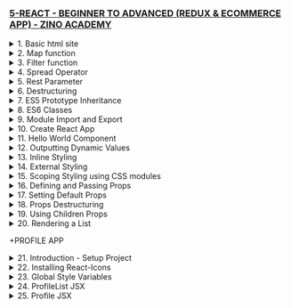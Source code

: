 ### [5-REACT - BEGINNER TO ADVANCED (REDUX & ECOMMERCE APP) - ZINO ACADEMY](https://www.udemy.com/course/react-beginner-to-advanced-with-redux-ecommerce-app/)

<details>
  <summary>1. Basic html site </summary>

# Basic html site

### x-zino/index.html:

```html
<!DOCTYPE html>
<html lang="en">
  <head>
    <meta charset="UTF-8" />
    <meta http-equiv="X-UA-Compatible" content="IE=edge" />
    <meta name="viewport" content="width=device-width, initial-scale=1.0" />
    <title>Document</title>
  </head>
  <body>
    <h1>Hello World!</h1>
    <script src="./js/script.js"></script>
  </body>
</html>
```

![](https://github.com/omeatai/React-Tutorial/assets/32337103/d02b5ab2-f439-46dc-b6e5-8e1aeb7d6a64)
![](https://github.com/omeatai/React-Tutorial/assets/32337103/4d30a3c3-6294-483b-8453-ef6f53e7dfad)

</details>

<details>
  <summary>2. Map function  </summary>

# Map function

### x-zino/js/script.js:

```js
// Map
const numbers = [1, 2, 3, 4, 5];

const newNumbers = numbers.map((number) => {
  return number * 2;
});

console.log(newNumbers);
```

```js
// [2, 4, 6, 8, 10]
```

![](https://github.com/omeatai/React-Tutorial/assets/32337103/21c94ee5-cedc-4e21-bbe2-c6d8e13896df)

</details>

<details>
  <summary>3. Filter function  </summary>

# Filter function

### x-zino/js/script.js:

```js
// Filter
const ages = [16, 18, 14, 32, 33, 12];

const newAges = ages.filter((number) => {
  return number > 30;
});

console.log(newAges);
```

```js
// [32, 33]
```

![](https://github.com/omeatai/React-Tutorial/assets/32337103/b0a5afe6-86b2-40ca-bb53-8a7fec9f3448)

</details>

<details>
  <summary>4. Spread Operator </summary>

# Spread Operator

### x-zino/js/script.js:

```js
// Spread Operator (...)
const numbers = [1, 2, 3];
const newNumbers = [...numbers, 4, 5, 6];

const person = {
  name: "zino",
  sex: "male",
};
const newPerson = {
  ...person,
  age: 28,
};

console.log(newNumbers);
console.log(newPerson);
```

```js
// [1, 2, 3, 4, 5, 6]
// {name: 'zino', sex: 'male', age: 28}
```

![](https://github.com/omeatai/React-Tutorial/assets/32337103/d271e45f-884e-41fe-9437-407703fe3cd8)

</details>

<details>
  <summary>5. Rest Parameter </summary>

# Rest Parameter

```js
// Rest Parameter
const user = (name, age, ...hobbies) => {
  console.log(name);
  console.log(age);
  console.log(hobbies);
};

user("zino", 28, "Coding", "Tennis", "Reading");
```

```js
// zino
// 28
// ["Coding", "Tennis", "Reading"]
```

![](https://github.com/omeatai/React-Tutorial/assets/32337103/391acc9e-61c8-4021-91d9-5418e97f3ca7)

</details>

<details>
  <summary>6. Destructuring </summary>

# Destructuring

### x-zino/js/script.js:

```js
// Destructuring
const user = (name, age, ...hobbies) => {
  console.log(name);
  console.log(age);
  console.log(hobbies);
};

user("zino", 28, "Coding", "Tennis", "Reading");
// Destructuring
const person = ["zino", 28, "developer"];
const [name, age, job] = person;

const personObj = {
  myname: "bella",
  myage: 32,
  myjob: "Singer",
};
const { myname, myage, myjob } = personObj;

console.log(name);
console.log(age);
console.log(job);

console.log(myname);
console.log(myage);
console.log(myjob);
```

# output:

```js
// zino
// 28
// developer

// bella
// 32
// Singer
```

![](https://github.com/omeatai/React-Tutorial/assets/32337103/b1cc41de-bcec-4e68-a3ca-4e7d2b7fd242)

</details>

<details>
  <summary>7. ES5 Prototype Inheritance </summary>

# Prototype Inheritance

### x-zino/js/script.js:

```js
// Prototype Inheritance
function Person(firstName, lastName, age) {
  this.firstName = firstName;
  this.lastName = lastName;
  this.age = age;
  this.currentYear = new Date().getFullYear();
}

// Greet Prototype
Person.prototype.greet = function () {
  return `Hello, my name is ${this.firstName} ${this.lastName}.`;
};

// Create another object
function User(firstName, lastName, username, password) {
  Person.call(this, firstName, lastName);
  this.username = username;
  this.password = password;
}

const person1 = new Person("John", "Smith", 24);
console.log(person1);
console.log(person1.firstName);
console.log(person1.greet());

const user1 = new User("John", "Smith", "johnsmith@gmail.com", 12345);
console.log(user1);
```

# output:

```js
// Person {firstName: 'John', lastName: 'Smith', age: 24, currentYear: 2023}
// John
// Hello, my name is John Smith.

// User {firstName: 'John', lastName: 'Smith', age: undefined, currentYear: 2023, username: 'johnsmith@gmail.com', …}
```

![](https://github.com/omeatai/React-Tutorial/assets/32337103/08f68beb-1a61-4940-a9dd-2c78aacc96dd)

</details>

<details>
  <summary>8. ES6 Classes </summary>

# ES6 Classes

### x-zino/js/script.js:

```js
// ES6 Classes
class Person {
  constructor(firstName, lastName, age) {
    this.firstName = firstName;
    this.lastName = lastName;
    this.age = age;
  }
  greet() {
    return `Hello, my name is ${this.firstName} ${this.lastName}.`;
  }
}

const zino = new Person("Zino", "Akpareva", 27);
const mary = new Person("Mary", "Doe", 25);

console.log(zino);
console.log(zino.greet());
console.log(mary);
console.log(mary.greet());
```

# output:

```js
// {
//   age: 27;
//   firstName: "Zino";
//   lastName: "Akpareva";
// }

// Hello, my name is Zino Akpareva.

// {
//   age: 25;
//   firstName: "Mary";
//   lastName: "Doe";
// }

// Hello, my name is Mary Doe.
```

![](https://github.com/omeatai/React-Tutorial/assets/32337103/b4aee31a-6107-4582-8d4c-f5c8aa18e445)

</details>

<details>
  <summary>9. Module Import and Export </summary>

# Module Import and Export

### x-zino/index.html:

```html
<!DOCTYPE html>
<html lang="en">
  <head>
    <meta charset="UTF-8" />
    <meta http-equiv="X-UA-Compatible" content="IE=edge" />
    <meta name="viewport" content="width=device-width, initial-scale=1.0" />
    <title>Document</title>
  </head>
  <body>
    <h1>Hello World!</h1>
    <script type="module" src="./main.js"></script>
  </body>
</html>
```

### x-zino/main.js:

```js
import num1, { num2 } from "./js/variable.js";
import * as nums from "./js/variable.js";
import add from "./js/functions.js";

console.log(num1);
console.log(num2);
console.log(nums.num1, nums.num2);
const result = add(num1, num2);
console.log(result);
```

### x-zino/js/variable.js:

```js
// export const num1 = 10;
// export const num2 = 5;

const num1 = 10;
const num2 = 5;

export { num1, num2 };
export default num1;
```

### x-zino/js/functions.js:

```js
export default function add(a, b) {
  return a + b;
}
```

# output:

```js
// 10
// 5
// 10 5
// 15
```

![](https://github.com/omeatai/React-Tutorial/assets/32337103/d9eaaed8-4c37-4f62-82fe-58dff0a4b85a)
![](https://github.com/omeatai/React-Tutorial/assets/32337103/b4e9fd15-d700-4599-9f04-f91caf7014e7)

</details>

<details>
  <summary>10. Create React App </summary>

# Create React App

```jsbs
npx create-react-app my-first-app
cd my-first-app
```

```jsbs
npm i @babel/plugin-proposal-private-property-in-object --save-dev
```

```jsbs
npm run start
```

### x-zino/my-first-app/public/index.html:

```html
<!DOCTYPE html>
<html lang="en">
  <head>
    <meta charset="utf-8" />
    <link rel="icon" href="%PUBLIC_URL%/favicon.ico" />
    <meta name="viewport" content="width=device-width, initial-scale=1" />
    <meta name="theme-color" content="#000000" />
    <meta
      name="description"
      content="Web site created using create-react-app"
    />
    <link rel="apple-touch-icon" href="%PUBLIC_URL%/logo192.png" />
    <link rel="manifest" href="%PUBLIC_URL%/manifest.json" />
    <title>React App</title>
  </head>
  <body>
    <noscript>You need to enable JavaScript to run this app.</noscript>
    <div id="root"></div>
  </body>
</html>
```

### x-zino/my-first-app/src/index.js:

```js
import React from "react";
import ReactDOM from "react-dom/client";
import "./index.css";
import App from "./App";
import reportWebVitals from "./reportWebVitals";

const root = ReactDOM.createRoot(document.getElementById("root"));
root.render(
  <React.StrictMode>
    <App />
  </React.StrictMode>
);

reportWebVitals();
```

### x-zino/my-first-app/src/App.js:

```js
import logo from "./logo.svg";
import "./App.css";

function App() {
  return (
    <div className="App">
      <header className="App-header">
        <img src={logo} className="App-logo" alt="logo" />
        <p>
          Edit <code>src/App.js</code> and save to reload.
        </p>
        <a
          className="App-link"
          href="https://reactjs.org"
          target="_blank"
          rel="noopener noreferrer"
        >
          Learn React
        </a>
      </header>
    </div>
  );
}

export default App;
```

![](https://github.com/omeatai/React-Tutorial/assets/32337103/47655a58-51b3-40db-9908-00e2a5e88bc8)
![](https://github.com/omeatai/React-Tutorial/assets/32337103/48d73ba2-dadd-4470-964e-1559ea2ec3ed)

</details>

<details>
  <summary>11. Hello World Component </summary>

# Hello World Component

### x-zino/my-first-app/src/index.js:

```js
import React from "react";
import ReactDOM from "react-dom/client";
import "./index.css";
import App from "./App";

const root = ReactDOM.createRoot(document.getElementById("root"));
root.render(
  <React.StrictMode>
    <App />
  </React.StrictMode>
);
```

### x-zino/my-first-app/src/App.js:

```js
import "./App.css";
import HelloWorld from "./components/HelloWorld";

function App() {
  return (
    <div className="App">
      <HelloWorld />
    </div>
  );
}

export default App;
```

### x-zino/my-first-app/src/components/HelloWorld.jsx:

```js
import React from "react";

const HelloWorld = () => {
  //   const title = React.createElement("h1", null, "Hello People...");
  //   return <div>{title}</div>;
  return <h1>Hello World - Component</h1>;
};

export default HelloWorld;
```

![](https://github.com/omeatai/React-Tutorial/assets/32337103/3eddbd1c-0c04-406a-9418-def0205f44f7)
![](https://github.com/omeatai/React-Tutorial/assets/32337103/a576b185-d6f1-4d9a-af72-dedd9578340c)

</details>

<details>
  <summary>12. Outputting Dynamic Values </summary>

# Outputting Dynamic Values

### x-zino/my-first-app/src/App.js:

```js
import "./App.css";
import HelloWorld from "./components/HelloWorld";

function App() {
  return (
    <div className="App">
      <HelloWorld />
    </div>
  );
}

export default App;
```

### x-zino/my-first-app/src/components/HelloWorld.jsx:

```js
import React from "react";

const HelloWorld = () => {
  const name = "Zino";
  const age = 28;
  const person = { name: "Zino" };
  const ages = [10, 30, 49];
  const link = "http://google.com";

  return (
    <div className="heading">
      <h1>{name}</h1>
      <h2>I am {age} years old</h2>
      <h2>Person: {person.name}</h2>
      <h2>{JSON.stringify(person)}</h2>
      <h2>{JSON.stringify(ages)}</h2>
      <h2>
        {ages.map((age, index) => {
          return (
            <p>
              Age {index + 1}: {age}
            </p>
          );
        })}
      </h2>
      <a href={link} target="_blank" rel="noopener noreferrer">
        Google
      </a>
    </div>
  );
};

export default HelloWorld;
```

![](https://github.com/omeatai/React-Tutorial/assets/32337103/252a07eb-6310-413c-9030-fb3a345705d5)
![](https://github.com/omeatai/React-Tutorial/assets/32337103/f48beca1-da39-424b-800b-af492c01ac8d)

</details>

<details>
  <summary>13. Inline Styling </summary>

# Inline Styling

### x-zino/my-first-app/src/App.js:

```js
import "./App.css";
import HelloWorld from "./components/HelloWorld";

function App() {
  return (
    <div className="App">
      <HelloWorld />
    </div>
  );
}

export default App;
```

### x-zino/my-first-app/src/components/HelloWorld.jsx:

```js
import React from "react";

const headerStyle = {
  color: "red",
  backgroundColor: "black",
};

const HelloWorld = () => {
  return (
    // <div style={{ color: "red", backgroundColor: "#000" }}>
    <div style={headerStyle}>
      <h1>Hello World!</h1>
    </div>
  );
};

export default HelloWorld;
```

![](https://github.com/omeatai/React-Tutorial/assets/32337103/0edf5081-c723-4da0-8489-7c896f1afc5e)
![](https://github.com/omeatai/React-Tutorial/assets/32337103/fe1393b1-d82e-4fee-a762-c9a68a4751bf)

</details>

<details>
  <summary>14. External Styling </summary>

# External Styling

### x-zino/my-first-app/src/App.js:

```js
import "./App.css";
import HelloWorld from "./components/HelloWorld";

function App() {
  return (
    <div className="App">
      <HelloWorld />
    </div>
  );
}

export default App;
```

### x-zino/my-first-app/src/components/HelloWorld.jsx:

```js
import React from "react";
import "./HelloWorld.css";

const HelloWorld = () => {
  return (
    <div className="headerStyle">
      <h1>Hello World!</h1>
    </div>
  );
};

export default HelloWorld;
```

### x-zino/my-first-app/src/components/HelloWorld.css:

```css
.headerStyle {
  color: crimson;
  background-color: yellow;
  border: 5px solid #000;
}
```

![](https://github.com/omeatai/React-Tutorial/assets/32337103/2010c22c-66f1-40ad-bc67-556997f06f34)
![](https://github.com/omeatai/React-Tutorial/assets/32337103/fa33e15f-b777-4112-955b-57770b095398)

</details>

<details>
  <summary>15. Scoping Styling using CSS modules </summary>

# Scoping Styling using CSS modules

### x-zino/my-first-app/src/App.js:

```js
// import styles from "./App.module.css";
import HelloWorld from "./components/HelloWorld";

function App() {
  return (
    <div>
      <HelloWorld />
    </div>
  );
}

export default App;
```

### x-zino/my-first-app/src/components/HelloWorld.jsx:

```js
import React from "react";
import styles from "./HelloWorld.module.css";

const HelloWorld = () => {
  return (
    <>
      <div className={styles["app--header"]}>
        <h1>Hello World!</h1>
      </div>
      <div className={styles["helloworld--body"]}>
        <h2>The Body</h2>
      </div>
    </>
  );
};

export default HelloWorld;
```

### x-zino/my-first-app/src/App.module.css:

```css
.app--header {
  color: crimson;
  background-color: black;
}
```

### x-zino/my-first-app/src/components/HelloWorld.module.css:

```css
.app--header {
  color: white;
  background-color: green;
}

.helloworld--body {
  color: crimson;
  background-color: black;
}
```

![](https://github.com/omeatai/React-Tutorial/assets/32337103/afccfcfd-9b89-4b14-90b8-e16bf5968d19)
![](https://github.com/omeatai/React-Tutorial/assets/32337103/85eed106-94ce-4aae-8732-62eb98b1a183)

</details>

<details>
  <summary>16. Defining and Passing Props </summary>

# Defining and Passing Props

### x-zino/my-first-app/src/App.js:

```js
import Users from "./components/Users";

function App() {
  return (
    <div>
      <h1>List of Users</h1>
      <div className="container">
        <Users name="Ifeanyi Omeata" job="Developer" />
        <Users name="John Stones" job="Artist" />
        <Users name="Ken Braham" job="Designer" />
      </div>
    </div>
  );
}

export default App;
```

### x-zino/my-first-app/src/components/Users.jsx:

```js
import React from "react";

const Users = (props) => {
  return (
    <div className="user">
      <h2>Name: {props.name}</h2>
      <h3>Job: {props.job}</h3>
    </div>
  );
};

export default Users;
```

### x-zino/my-first-app/src/index.css:

```css
* {
  background-color: #000;
  color: #fff;
}

h1 {
  text-align: center;
}

.container {
  display: flex;
  flex-direction: row;
  flex-wrap: wrap;
  align-items: center;
  justify-content: center;
}

.user {
  border: 1px solid #777;
  border-radius: 3px;
  margin: 10px;
  padding: 10px;
  width: 320px;
}
```

![](https://github.com/omeatai/React-Tutorial/assets/32337103/86f5a331-e9c0-4542-bf43-25826fc47cc0)
![](https://github.com/omeatai/React-Tutorial/assets/32337103/2a8b4291-e4ed-4407-ad40-46243a76cdd7)

</details>

<details>
  <summary>17. Setting Default Props </summary>

# Setting Default Props

### x-zino/my-first-app/src/App.js:

```js
import Users from "./components/Users";

function App() {
  return (
    <div>
      <h1>List of Users</h1>
      <div className="container">
        <Users />
        <Users name="John Stones" job="Artist" />
        <Users name="Ken Braham" job="Designer" />
      </div>
    </div>
  );
}

export default App;
```

### x-zino/my-first-app/src/components/Users.jsx:

```js
import React from "react";

const Users = (props) => {
  return (
    <div className="user">
      <h2>Name: {props.name}</h2>
      <h3>Job: {props.job}</h3>
      {/* <h2>Name: {props.name || "Default name"}</h2> */}
      {/* <h3>Job: {props.job || "Default job"}</h3> */}
    </div>
  );
};

Users.defaultProps = {
  name: "Default name",
  job: "Default job",
};

export default Users;
```

![](https://github.com/omeatai/React-Tutorial/assets/32337103/84a87e7b-bbd0-4213-ace0-628ef0a98a58)
![](https://github.com/omeatai/React-Tutorial/assets/32337103/5879c231-90c9-48d4-ad25-d8a4d8e4cdb7)

</details>

<details>
  <summary>18. Props Destructuring </summary>

# Props Destructuring

### x-zino/my-first-app/src/App.js:

```js
import Users from "./components/Users";

function App() {
  return (
    <div>
      <h1>List of Users</h1>
      <div className="container">
        <Users />
        <Users name="John Stones" job="Artist" />
        <Users name="Ken Braham" job="Designer" />
      </div>
    </div>
  );
}

export default App;
```

### x-zino/my-first-app/src/components/Users.jsx:

```js
import React from "react";

const Users = ({ name, job }) => {
  return (
    <div className="user">
      <h2>Name: {name}</h2>
      <h3>Job: {job}</h3>
    </div>
  );
};

Users.defaultProps = {
  name: "Default name",
  job: "Default job",
};

export default Users;
```

![](https://github.com/omeatai/React-Tutorial/assets/32337103/fd22fbfd-13d1-4b50-b70b-3d88f9d40506)
![](https://github.com/omeatai/React-Tutorial/assets/32337103/5879c231-90c9-48d4-ad25-d8a4d8e4cdb7)

</details>

<details>
  <summary>19. Using Children Props </summary>

# Using Children Props

### x-zino/my-first-app/src/App.js:

```js
import Users from "./components/Users";
import Card from "./components/Card";

function App() {
  return (
    <div className="app">
      <h1>List of Users</h1>
      <Card>
        <h2>This is a Card.</h2>
        <p>
          Pariatur dolore culpa voluptate proident voluptate ipsum qui sunt
          aute. Anim fugiat duis do consectetur magna aliquip et ea dolor magna
          eu reprehenderit occaecat. Aliquip magna eiusmod Loerem culpa. Enim
          culpa laborum enim laboris sit esse quis dolor. proident nostrud.
        </p>
      </Card>
      <div className="container">
        <Users />
        <Users name="John Stones" job="Artist" />
        <Users name="Ken Braham" job="Designer" />
      </div>
    </div>
  );
}

export default App;
```

### x-zino/my-first-app/src/components/Users.jsx:

```js
import React from "react";
import Button from "./Button";
import Card from "./Card";

const Users = ({ name, job }) => {
  return (
    <>
      <Card>
        <h2>Name: {name}</h2>
        <h3>Job: {job}</h3>
        <Button>Learn More...</Button>
      </Card>
    </>
  );
};

Users.defaultProps = {
  name: "Default name",
  job: "Default job",
};

export default Users;
```

### x-zino/my-first-app/src/components/Card.jsx:

```js
import React from "react";

const Card = ({ children }) => {
  return <div className="card">{children}</div>;
};

export default Card;
```

### x-zino/my-first-app/src/components/Button.jsx:

```js
import React from "react";

const Button = ({ children }) => {
  return (
    <>
      <button>{children}</button>
    </>
  );
};
export default Button;
```

### x-zino/my-first-app/src/index.css:

```css
* {
  background-color: #000;
  color: #fff;
}

h1 {
  text-align: center;
}

.app {
  display: flex;
  flex-direction: column;
  align-items: center;
}

.container {
  display: flex;
  flex-direction: row;
  flex-wrap: wrap;
  align-items: center;
  justify-content: center;
}

.card {
  border: 1px solid #777;
  border-radius: 3px;
  margin: 10px;
  padding: 10px;
  width: 320px;
}
```

![](https://github.com/omeatai/React-Tutorial/assets/32337103/d36f54d8-f854-41de-a4a1-f453ccef3088)
![](https://github.com/omeatai/React-Tutorial/assets/32337103/827fbb4f-4cf3-48cd-9b1c-d98f5a8943cd)

</details>

<details>
  <summary>20. Rendering a List </summary>

# Rendering a List

### x-zino/my-first-app/src/App.js:

```js
import Users from "./components/Users";
import Card from "./components/Card";
import { users } from "./components/Data";

function App() {
  return (
    <div className="app">
      <h1>List of Users</h1>
      <div className="container">
        {users.map((user) => {
          return (
            <Card key={user.id}>
              <Users name={user.name} job={user.job} />
            </Card>
          );
        })}
      </div>
    </div>
  );
}

export default App;
```

### x-zino/my-first-app/src/components/Data.js:

```js
export const users = [
  {
    id: 1,
    name: "John Doe",
    job: "Developer",
  },
  {
    id: 2,
    name: "Sarah Conner",
    job: "UI/UX Designer",
  },
  {
    id: 3,
    name: "Bob Michael",
    job: "Manager",
  },
];
```

### x-zino/my-first-app/src/components/Users.jsx:

```js
import React from "react";
import Button from "./Button";

const Users = ({ name, job }) => {
  return (
    <div>
      <h2>Name: {name}</h2>
      <h3>Job: {job}</h3>
      <Button>Learn More...</Button>
    </div>
  );
};

Users.defaultProps = {
  name: "Default name",
  job: "Default job",
};

export default Users;
```

![](https://github.com/omeatai/React-Tutorial/assets/32337103/5b8b991e-23d9-4181-a911-453a875ad36c)
![](https://github.com/omeatai/React-Tutorial/assets/32337103/a9e4ec60-41c4-4279-a2b8-a9149ac4d805)

</details>

+PROFILE APP

<details>
  <summary>21. Introduction - Setup Project </summary>

# Introduction - Setup Project

```jsbs
npx create-react-app .
npx create-react-app profile-app

yarn create react-app profile-app
cd profile-app
npm start
```

### x-zino/profile-app/src/index.js:

```js
import React from "react";
import ReactDOM from "react-dom/client";
import "./index.css";
import App from "./App";

const root = ReactDOM.createRoot(document.getElementById("root"));
root.render(
  <React.StrictMode>
    <App />
  </React.StrictMode>
);
```

### x-zino/profile-app/src/App.js:

```js
import styles from "./App.module.css";
import ProfileList from "./components/profile/ProfileList";

function App() {
  return (
    <div className={styles}>
      <ProfileList />
    </div>
  );
}

export default App;
```

### x-zino/profile-app/src/components/profile/ProfileList.jsx:

```js
import React from "react";
import styles from "./ProfileList.module.css";

const ProfileList = () => {
  return (
    <div>
      <h1>ProfileList</h1>
    </div>
  );
};

export default ProfileList;
```

### x-zino/profile-app/src/components/profile/Profile.jsx:

```js
import React from "react";
import styles from "./Profile.module.css";

const Profile = () => {
  return (
    <div>
      <h1>Profile</h1>
    </div>
  );
};

export default Profile;
```

### x-zino/profile-app/src/components/ui/card/Card.jsx:

```js
import React from "react";
import styles from "./Card.module.css";

const Card = () => {
  return (
    <div>
      <h1>Card</h1>
    </div>
  );
};

export default Card;
```

![](https://github.com/omeatai/React-Tutorial/assets/32337103/e1a7c4f1-8383-45b9-af1d-0e85b9fcbd70)
![](https://github.com/omeatai/React-Tutorial/assets/32337103/d3dc6d5e-e0a8-4d5b-b634-009c1afceae9)

</details>

<details>
  <summary>22. Installing React-Icons </summary>

# Installing React-Icons

```jsbs
npm i react-icons
npm install react-icons --save

yarn add react-icons
```

# Sample usage

```js
import { FaBeer } from "react-icons/fa";

function Question() {
  return (
    <h3>
      Lets go for a <FaBeer />?
    </h3>
  );
}
```

### x-zino/profile-app/src/components/profile/ProfileList.jsx:

```js
import React from "react";
import styles from "./ProfileList.module.css";
import { FaBeer } from "react-icons/fa";
import { FaAmazon } from "react-icons/fa";

const ProfileList = () => {
  return (
    <div>
      <h1>ProfileList</h1>
      <FaBeer />
      <FaAmazon />
    </div>
  );
};

export default ProfileList;
```

![](https://github.com/omeatai/React-Tutorial/assets/32337103/45b976ff-cabe-4f68-95f4-a8d06c5094ce)
![](https://github.com/omeatai/React-Tutorial/assets/32337103/727084cc-53bf-4d3e-b59d-3f843a0b27e5)
![](https://github.com/omeatai/React-Tutorial/assets/32337103/30f96e06-da32-4a37-a1cd-9785475610d0)
![](https://github.com/omeatai/React-Tutorial/assets/32337103/bf1748e7-7973-4325-87cf-7d5a17fc7c96)

</details>

<details>
  <summary>23. Global Style Variables </summary>

# Global Style Variables

### x-zino/profile-app/src/index.css:

```css
@import url("https://fonts.googleapis.com/css2?family=Poppins:wght@100;200;300;400;500;600;700;800;900&display=swap");

:root {
  --font-family: "Poppins", sans-serif;
  --dark-blue: #0a1930;
  --light-blue: #1f93ff;

  --color-white: #fff;
  --color-dark: #333;

  --color-grey: #eae6eb;
  --box-shadow: 0 5px 15px rgba(0, 0, 0, 0.1);

  --color-purple: #660099;
  --color-orange: #ff7722;

  --color-primary: #007bff;
  --color-success: #28a745;
}

* {
  margin: 0;
  padding: 0;
  box-sizing: border-box;
}

body {
  background: #222;
  color: var(--color-white);
  font-family: var(--font-family);
}
```

![](https://github.com/omeatai/React-Tutorial/assets/32337103/45a76bac-f5a3-49ad-9471-cc4616ccba91)
![](https://github.com/omeatai/React-Tutorial/assets/32337103/f63d36a7-9d6b-4786-b2e2-e956d0f1887f)

</details>

<details>
  <summary>24. ProfileList JSX </summary>

# ProfileList JSX

### x-zino/profile-app/src/App.js:

```js
import styles from "./App.module.css";
import ProfileList from "./components/profile/ProfileList";

function App() {
  return (
    <div className={styles}>
      <ProfileList />
    </div>
  );
}

export default App;
```

### x-zino/profile-app/src/components/profile/ProfileList.jsx:

```js
import React from "react";
import styles from "./ProfileList.module.css";
import Profile from "./Profile";

const ProfileList = () => {
  return (
    <section className={styles.center}>
      <div>
        <h1>Team Members</h1>
      </div>
      <div className={styles["profile-container"]}>
        <Profile />
      </div>
    </section>
  );
};

export default ProfileList;
```

### x-zino/profile-app/src/components/profile/ProfileList.module.css:

```css
.center {
  min-height: 100vh;
  display: flex;
  flex-direction: column;
  justify-content: center;
  align-items: center;
}

h1 {
  font-size: 34px;
  line-height: 1.4;
  color: #fff;
  text-align: center;
  padding-top: 20px;
}

.profile-container {
  display: flex;
  justify-content: center;
  align-items: center;
  flex-wrap: wrap;
}
```

![](https://github.com/omeatai/React-Tutorial/assets/32337103/b1f4ba37-1da5-46a4-9e9d-ba2ea7000e02)
![](https://github.com/omeatai/React-Tutorial/assets/32337103/eceabd56-d3fd-432a-b8db-cc499bc6c46c)

</details>

<details>
  <summary>25. Profile JSX </summary>

# Profile JSX

### x-zino/profile-app/src/App.js:

```js
import styles from "./App.module.css";
import ProfileList from "./components/profile/ProfileList";

function App() {
  return (
    <div className={styles}>
      <ProfileList />
    </div>
  );
}

export default App;
```

### x-zino/profile-app/src/components/profile/Profile.jsx:

```js
import React from "react";
import styles from "./Profile.module.css";
import profile1 from "../../assets/profile1.png";
import {
  AiOutlineTwitter,
  AiOutlineGithub,
  AiOutlineGooglePlus,
} from "react-icons/ai";

const Profile = () => {
  return (
    <div className={styles.profile}>
      <img src={profile1} alt="profile"></img>
      <div className={styles["profile-content"]}>
        <h3>My Profile</h3>
        <div className={styles.text}>
          <p>Name:</p>
          <p>Adaora Nwodo</p>
        </div>
        <div className={styles.text}>
          <p>Job:</p>
          <p>Cloud Engineer</p>
        </div>
        <div className={styles.text}>
          <p>Company:</p>
          <p>Microsoft</p>
        </div>
      </div>

      <div className={styles.icons}>
        <AiOutlineTwitter color="#777" size={20} />
        <AiOutlineGithub color="#777" size={20} />
        <AiOutlineGooglePlus color="#777" size={20} />
      </div>

      <div className={styles.btn}>
        <a href="#" target="_blank" rel="noopener noreferrer">
          View Profile
        </a>
      </div>
    </div>
  );
};

export default Profile;
```

### x-zino/profile-app/src/components/profile/Profile.module.css:

```css
.profile {
  width: 300px;
  background-color: #fff;
  color: #222;
}

.profile img {
  width: 300px;
  height: 40%;
}

.profile-content {
  padding: 10px;
}

h3 {
  font-size: 20px;
  line-height: 1.2;
  margin-bottom: 10px;
}

.text {
  position: relative;
  display: flex;
  justify-content: space-between;
  align-items: center;
  margin-bottom: 15px;
}

.text::after {
  content: "";
  position: absolute;
  left: 0;
  bottom: -5px;
  width: 100%;
  height: 0.5px;
  background: var(--color-orange);
}

.icons,
.btn {
  display: flex;
  justify-content: center;
  align-items: center;
  margin: 20px 0;
}

.icons > {
  margin: 0 3px;
  cursor: pointer;
}

.btn a {
  font-size: 14px;
  font-weight: 400;
  padding: 7px 10px;
  border: 1px solid transparent;
  border-radius: 50px;
  outline: none;
  text-decoration: none;
  color: #fff;
  background: rgb(9, 9, 121);
  background: linear-gradient(
    90deg,
    rgba(9, 9, 121, 1) 21%,
    rgba(2, 0, 36, 1) 73%,
    rgba(187, 10, 90, 1) 93%,
    rgba(190, 109, 81, 1) 100%,
    rgba(0, 212, 255, 1) 100%
  );
  cursor: pointer;
  transform: translateY(0);
  transition: all 0.3s;
}

.btn a:hover {
  transform: translateY(-5px);
}
```

![](https://github.com/omeatai/React-Tutorial/assets/32337103/733bdc8b-3d83-454f-9a50-307512f0cc41)
![](https://github.com/omeatai/React-Tutorial/assets/32337103/d675a9c5-d606-4219-88f2-27a7ab76a237)


```js

```

```js

```

```js

```

```js

```

```js

```

```js

```

```js

```

```js

```

```js

```

```js

```

```js

```

```js

```

```js

```

```js

```

```js

```

```js

```

```js

```

```js

```

```js

```

```js

```

```js

```

```js

```

```js

```

```js

```

```js

```

```js

```

</details>
